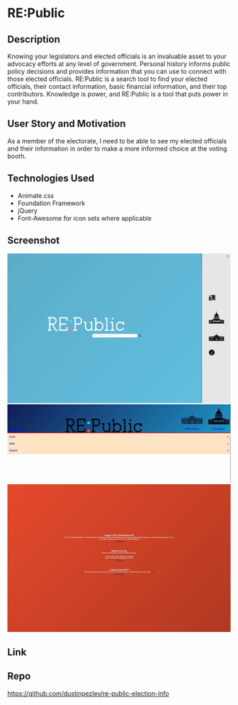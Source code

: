 # RE:Public

## Description
Knowing your legislators and elected officials is an invaluable asset to your advocacy efforts at any level of government. Personal history informs public policy decisions and provides information that you can use to connect with those elected officials. RE:Public is a search tool to find your elected officials, their contact information, basic financial information, and their top contributors. Knowledge is power, and RE:Public is a tool that puts power in your hand.

## User Story and Motivation
As a member of the electorate, I need to be able to see my elected officials and their information in order to make a more informed choice at the voting booth.

## Technologies Used
* Animate.css
* Foundation Framework
* jQuery
* Font-Awesome for icon sets where applicable

## Screenshot
![Re-Public](assets/images/screenshot1.JPG?raw=true "RE:Public Landing Page")
![Re-Public](assets/images/screenshot2.JPG?raw=true "RE:Public Search Results")
![Re-Public](assets/images/screenshot3.JPG?raw=true "RE:Public Credits/Info")

## Link


## Repo
https://github.com/dustinpezley/re-public-election-info